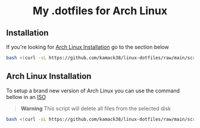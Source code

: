 <h1 align="center">My .dotfiles for Arch Linux</h1>

## Installation

If you're looking for [Arch Linux Installation](#arch-linux-installation) go to the section below

```bash
bash <(curl -sL https://github.com/kamack38/linux-dotfiles/raw/main/scripts/install.sh)
```

## Arch Linux Installation

To setup a brand new version of Arch Linux you can use the command bellow in an [ISO](https://archlinux.org/download/)

> **Warning**
> This script will delete all files from the selected disk

```bash
bash <(curl -sL https://github.com/kamack38/linux-dotfiles/raw/main/scripts/setup.sh)
```
